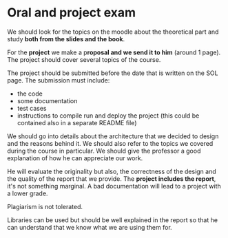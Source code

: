 # Oral and project exam

We should look for the topics on the moodle about the theoretical part and study **both from the slides and the book**.

For the **project** we make a p**roposal and we send it to him** (around 1 page). The project should cover several topics of the course.

The project should be submitted before the date that is written on the SOL page. The submission must include:

- the code
- some documentation
- test cases
- instructions to compile run and deploy the project (this could be contained also in a separate README file)

We should go into details about the architecture that we decided to design and the reasons behind it. We should also refer to the topics we covered during the course in particular. We should give the professor a good explanation of how he can appreciate our work.

He will evaluate the originality but also, the correctness of the design and the quality of the report that we provide. The **project includes the report**, it's not something marginal. A bad documentation will lead to a project with a lower grade.

Plagiarism is not tolerated.

Libraries can be used but should be well explained in the report so that he can understand that we know what we are using them for.
